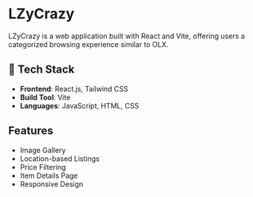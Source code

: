 # LZyCrazy

LZyCrazy is a web application built with React and Vite, offering users a categorized browsing experience similar to OLX.

## 🔧 Tech Stack

- **Frontend**: React.js, Tailwind CSS
- **Build Tool**: Vite
- **Languages**: JavaScript, HTML, CSS

##  Features

- Image Gallery
- Location-based Listings
- Price Filtering
- Item Details Page
- Responsive Design

